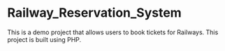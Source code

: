 # Railway_Reservation_System
This is a demo project that allows users to book tickets for Railways. This project is built using PHP.